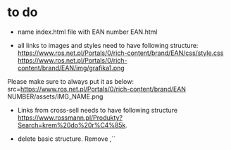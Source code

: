 # to do

* name index.html file with EAN number EAN.html

* all links to images and styles need to have following structure:
https://www.ros.net.pl/Portals/0/rich-content/brand/EAN/css/style.css
https://www.ros.net.pl/Portals/0/rich-content/brand/EAN/img/grafika1.png

Please make sure to always put it as below:
src=https://www.ros.net.pl/Portals/0/rich-content/brand/EAN NUMBER/assets/IMG_NAME.png

* Links from cross-sell needs to have following structure https://www.rossmann.pl/Produkty?Search=krem%20do%20r%C4%85k.

* delete basic <html> structure. Remove <html>,<body>``<title> and <head> tags.

# NEED
* EAN
* links
